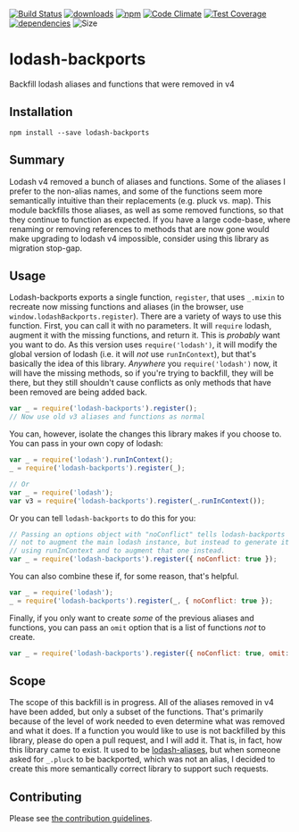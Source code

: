 [![Build Status](https://travis-ci.org/tandrewnichols/lodash-backports.png)](https://travis-ci.org/tandrewnichols/lodash-backports) [![downloads](http://img.shields.io/npm/dm/lodash-backports.svg)](https://npmjs.org/package/lodash-backports) [![npm](http://img.shields.io/npm/v/lodash-backports.svg)](https://npmjs.org/package/lodash-backports) [![Code Climate](https://codeclimate.com/github/tandrewnichols/lodash-backports/badges/gpa.svg)](https://codeclimate.com/github/tandrewnichols/lodash-backports) [![Test Coverage](https://codeclimate.com/github/tandrewnichols/lodash-backports/badges/coverage.svg)](https://codeclimate.com/github/tandrewnichols/lodash-backports) [![dependencies](https://david-dm.org/tandrewnichols/lodash-backports.png)](https://david-dm.org/tandrewnichols/lodash-backports) ![Size](https://img.shields.io/badge/size-853b-brightgreen.svg)

# lodash-backports

Backfill lodash aliases and functions that were removed in v4

## Installation

`npm install --save lodash-backports`

## Summary

Lodash v4 removed a bunch of aliases and functions. Some of the aliases I prefer to the non-alias names, and some of the functions seem more semantically intuitive than their replacements (e.g. pluck vs. map). This module backfills those aliases, as well as some removed functions, so that they continue to function as expected. If you have a large code-base, where renaming or removing references to methods that are now gone would make upgrading to lodash v4 impossible, consider using this library as migration stop-gap.

## Usage

Lodash-backports exports a single function, `register`, that uses `_.mixin` to recreate now missing functions and aliases (in the browser, use `window.lodashBackports.register`). There are a variety of ways to use this function. First, you can call it with no parameters. It will `require` lodash, augment it with the missing functions, and return it. This is _probably_ want you want to do.  As this version uses `require('lodash')`, it will modify the global version of lodash (i.e. it will _not_ use `runInContext`), but that's basically the idea of this library. _Anywhere_ you `require('lodash')` now, it will have the missing methods, so if you're trying to backfill, they will be there, but they still shouldn't cause conflicts as only methods that have been removed are being added back.

```js
var _ = require('lodash-backports').register();
// Now use old v3 aliases and functions as normal
```

You can, however, isolate the changes this library makes if you choose to. You can pass in your own copy of lodash:

```js
var _ = require('lodash').runInContext();
_ = require('lodash-backports').register(_);

// Or
var _ = require('lodash');
var v3 = require('lodash-backports').register(_.runInContext());
```

Or you can tell `lodash-backports` to do this for you:

```js
// Passing an options object with "noConflict" tells lodash-backports
// not to augment the main lodash instance, but instead to generate it's own
// using runInContext and to augment that one instead.
var _ = require('lodash-backports').register({ noConflict: true });
```

You can also combine these if, for some reason, that's helpful.

```js
var _ = require('lodash');
_ = require('lodash-backports').register(_, { noConflict: true });
```

Finally, if you only want to create _some_ of the previous aliases and functions, you can pass an `omit` option that is a list of functions _not_ to create.

```js
var _ = require('lodash-backports').register({ noConflict: true, omit: ['foldl', 'foldr', 'backflow'] });
```

## Scope

The scope of this backfill is in progress. All of the aliases removed in v4 have been added, but only a subset of the functions. That's primarily because of the level of work needed to even determine what was removed and what it does. If a function you would like to use is not backfilled by this library, please do open a pull request, and I will add it. That is, in fact, how this library came to exist. It used to be [lodash-aliases](https://github.com/tandrewnichols/lodash-aliases), but when someone asked for `_.pluck` to be backported, which was not an alias, I decided to create this more semantically correct library to support such requests.

## Contributing

Please see [the contribution guidelines](CONTRIBUTING.md).
